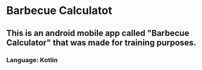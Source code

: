 # Barbecue Calculatot
## This is an android mobile app called "Barbecue Calculator" that was made for training purposes.
### Language: Kotlin
